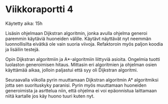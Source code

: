 # Viikkoraportti 4

Käytetty aika: 15h

Lisäsin ohjelmaan Dijkstran algoritmin, jonka avulla ohjelma generoi paremmin käytäviä huoneiden välille. Käytävt näyttävät nyt neemmän luonnollisilta eivätkä ole vain suoria viivoja. Refaktoroin myös paljon koodia ja lisäilin testejä.

Opin Dijkstran algoritmiin ja A\*-algoritmiin liittyviä asioita. Ongelmia tuotti luolaston generoimisen hitaus. Mittasin eri algoritmien ja ohjelman osien käyttämää aikaa, jolloin paljastui että syy oli Dijkstran algoritmi.

Seuraavalla viikolla pyrin muuttamaan Dijkstran algoritmin A\* algoritmiksi jotta sen suorituskyky paranisi. Pyrin myös muuttamaan huoneiden generoimista ja asrttelua niin, että ohjelma ei voi epäonnistua laittamaan niitä kartalle jos käy huono tuuri kuten nyt.
